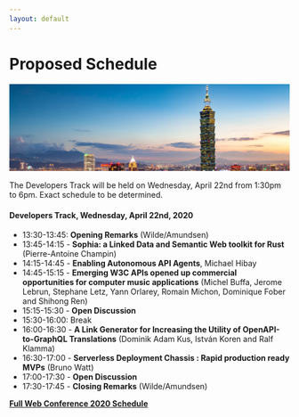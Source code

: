 ```yaml
---
layout: default
---
```


# Proposed Schedule

<p>
  <img src="images/skyline.jpg" />
</p>

The Developers Track will be held on Wednesday, April 22nd from 1:30pm to 6pm.  Exact schedule to be determined.

#### Developers Track, Wednesday, April 22nd, 2020

 * 13:30-13:45: **Opening Remarks** (Wilde/Amundsen)
 * 13:45-14:15 - **Sophia: a Linked Data and Semantic Web toolkit for Rust** (Pierre-Antoine Champin)
 * 14:15-14:45 - **Enabling Autonomous API Agents**, Michael Hibay
 * 14:45-15:15 - **Emerging W3C APIs opened up commercial opportunities for computer music applications** (Michel Buffa, Jerome Lebrun, Stephane Letz, Yann Orlarey, Romain Michon, Dominique Fober and Shihong Ren)
 * 15:15-15:30 - **Open Discussion**
 * 15:30-16:00: Break
 * 16:00-16:30 - **A Link Generator for Increasing the Utility of OpenAPI-to-GraphQL Translations** (Dominik Adam Kus, István Koren and Ralf Klamma)
 * 16:30-17:00 - **Serverless Deployment Chassis : Rapid production ready MVPs** (Bruno Watt)
 * 17:00-17:30 - **Open Discussion**
 * 17:30-17:45 - **Closing Remarks** (Wilde/Amundsen)
 
<!--
 * 14:00-14:15: Opening Remarks
 * 14:15-15:30: _Presentations_
 * 15:30-16:00: Break
 * 16:00-17:15: _Presentations_
 * 17:15-17:30: Closing Remarks
-->

[**Full Web Conference 2020 Schedule**](https://www2020.thewebconf.org/schedule)
